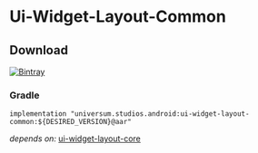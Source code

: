Ui-Widget-Layout-Common
===============

## Download ##
[![Bintray](https://api.bintray.com/packages/universum-studios/android/universum.studios.android%3Aui/images/download.svg)](https://bintray.com/universum-studios/android/universum.studios.android%3Aui/_latestVersion)

### Gradle ###

    implementation "universum.studios.android:ui-widget-layout-common:${DESIRED_VERSION}@aar"

_depends on:_
[ui-widget-layout-core](https://github.com/universum-studios/android_ui/tree/master/library-widget-layout-core)